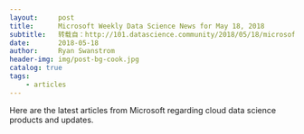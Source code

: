 ```yaml
---
layout:     post
title:      Microsoft Weekly Data Science News for May 18, 2018
subtitle:   转载自：http://101.datascience.community/2018/05/18/microsoft-weekly-data-science-news-for-may-18-2018/#utm_source=rss&utm_medium=rss
date:       2018-05-18
author:     Ryan Swanstrom
header-img: img/post-bg-cook.jpg
catalog: true
tags:
    - articles
---
```


Here are the latest articles from Microsoft regarding cloud data science products and updates.
